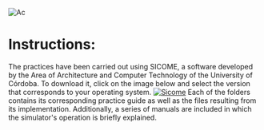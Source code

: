 ![Ac](https://cdn.educba.com/academy/wp-content/uploads/2018/12/Computer-Architecture.jpg)

# Instructions:

The practices have been carried out using SICOME, a software developed by the Area of ​​Architecture and Computer Technology of the University of Córdoba. To download it, click on the image below and select the version that corresponds to your operating system.
[![Sicome](https://d3i71xaburhd42.cloudfront.net/89e886f2ab1a288a0f19ce013ca48208e0ef4d26/2-Figure1-1.png)](http://www.uco.es/organiza/departamentos/iec/arquitectura/?SOFTWARE_DOCENTE)
Each of the folders contains its corresponding practice guide as well as the files resulting from its implementation. Additionally, a series of manuals are included in which the simulator's operation is briefly explained.